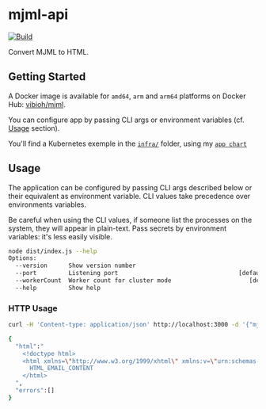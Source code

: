 # mjml-api

[![Build](https://github.com/ViBiOh/mjml-api/workflows/Build/badge.svg)](https://github.com/ViBiOh/mjml-api/actions)

Convert MJML to HTML.

## Getting Started

A Docker image is available for `amd64`, `arm` and `arm64` platforms on Docker Hub: [vibioh/mjml](https://hub.docker.com/r/vibioh/mjml/tags).

You can configure app by passing CLI args or environment variables (cf. [Usage](#usage) section).

You'll find a Kubernetes exemple in the [`infra/`](infra) folder, using my [`app chart`](https://github.com/ViBiOh/charts/tree/main/app)

## Usage

The application can be configured by passing CLI args described below or their equivalent as environment variable. CLI values take precedence over environments variables.

Be careful when using the CLI values, if someone list the processes on the system, they will appear in plain-text. Pass secrets by environment variables: it's less easily visible.

```bash
node dist/index.js --help
Options:
  --version      Show version number                                   [boolean]
  --port         Listening port                                  [default: 3000]
  --workerCount  Worker count for cluster mode                      [default: 1]
  --help         Show help                                             [boolean]
```

### HTTP Usage

```bash
curl -H 'Content-type: application/json' http://localhost:3000 -d '{"mjml":"<mjml><mj-body></mj-body></mjml>"}'

{
  "html":"
    <!doctype html>
    <html xmlns=\"http://www.w3.org/1999/xhtml\" xmlns:v=\"urn:schemas-microsoft-com:vml\" xmlns:o=\"urn:schemas-microsoft-com:office:office\">
      HTML_EMAIL_CONTENT
    </html>
  ",
  "errors":[]
}
```
